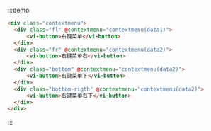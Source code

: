 :::demo
```html
<div class="contextmenu">
  <div class="fl" @contextmenu="contextmenu(data1)">
      <vi-button>右键菜单</vi-button>
  </div>
  <div class="fr" @contextmenu="contextmenu(data2)">
      <vi-button>右键菜单右</vi-button>
  </div>
  <div class="bottom" @contextmenu="contextmenu(data2)">
      <vi-button>右键菜单下</vi-button>
  </div>
  <div class="bottom-rigth" @contextmenu="contextmenu(data2)">
      <vi-button>右键菜单右下</vi-button>
  </div>
</div>
```
:::

<script>
export default {
  data() {
    return {
      data1: {
        a: 1,
        b: 2
      },
      data2: {
        a: 1111,
        b: 2222
      }
    };
  },
  methods: {
    contextmenu(data) {
      this.$contextmenu(data, [
        {
          name: "编辑",
          icon: "\ue61e",
          action(data) {
            console.log("编辑", data);
          }
        },
        {
          name: "复制",
          icon: "\ue668",
          action(data) {
            console.log("复制", data);
          }
        },
        {
          name: "删除",
          icon: "\ue633",
          action(data) {
            console.log("删除", data);
          }
        }
      ]);
    }
  },
  mounted() {}
};
</script>

<style lang="scss">
.contextmenu {
  .bottom {
    position: absolute;
    bottom: 0;
    left: 0;
  }
  .bottom-rigth {
    position: absolute;
    bottom: 0;
    right: 0;
  }
}
</style>